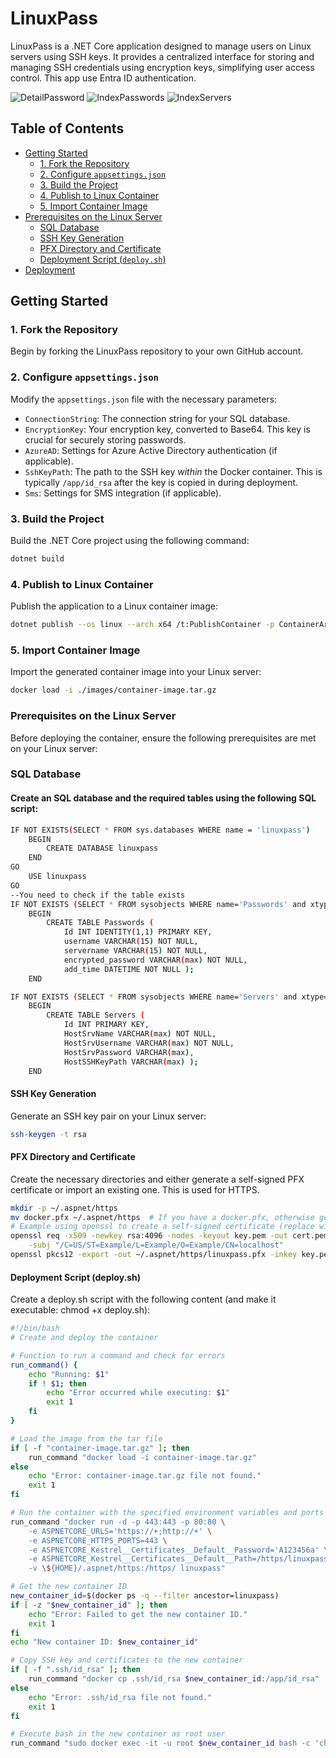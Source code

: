 # LinuxPass

LinuxPass is a .NET Core application designed to manage users on Linux servers using SSH keys. It provides a centralized interface for storing and managing SSH credentials using encryption keys, simplifying user access control.
This app use Entra ID authentication.


![DetailPassword](https://github.com/user-attachments/assets/ea11cfb3-6520-4b11-bf3a-5d6a2ada8b5c)
![IndexPasswords](https://github.com/user-attachments/assets/bfa00021-410d-46c8-80d3-59f3e1f5d3c2)
![IndexServers](https://github.com/user-attachments/assets/1c4261da-bd14-45f1-aec5-c7895db98c17)

## Table of Contents

*   [Getting Started](#getting-started)
    *   [1. Fork the Repository](#1-fork-the-repository)
    *   [2. Configure `appsettings.json`](#2-configure-appsettingsjson)
    *   [3. Build the Project](#3-build-the-project)
    *   [4. Publish to Linux Container](#4-publish-to-linux-container)
    *   [5. Import Container Image](#5-import-container-image)
*   [Prerequisites on the Linux Server](#prerequisites-on-the-linux-server)
    *   [SQL Database](#sql-database)
    *   [SSH Key Generation](#ssh-key-generation)
    *   [PFX Directory and Certificate](#pfx-directory-and-certificate)
    *   [Deployment Script (`deploy.sh`)](#deployment-script-deploysh)
*   [Deployment](#deployment)


## Getting Started

### 1. Fork the Repository

Begin by forking the LinuxPass repository to your own GitHub account.

### 2. Configure `appsettings.json`

Modify the `appsettings.json` file with the necessary parameters:

*   `ConnectionString`: The connection string for your SQL database.
*   `EncryptionKey`: Your encryption key, converted to Base64. This key is crucial for securely storing passwords.
*   `AzureAD`: Settings for Azure Active Directory authentication (if applicable).
*   `SshKeyPath`: The path to the SSH key *within* the Docker container. This is typically `/app/id_rsa` after the key is copied in during deployment.
*   `Sms`: Settings for SMS integration (if applicable).

### 3. Build the Project

Build the .NET Core project using the following command:

```bash
dotnet build
```

### 4. Publish to Linux Container
Publish the application to a Linux container image:
```bash
dotnet publish --os linux --arch x64 /t:PublishContainer -p ContainerArchiveOutputPath=./images/container-image.tar.gz
```

### 5. Import Container Image
Import the generated container image into your Linux server:
```bash
docker load -i ./images/container-image.tar.gz
```
### Prerequisites on the Linux Server
Before deploying the container, ensure the following prerequisites are met on your Linux server:

### SQL Database
#### Create an SQL database and the required tables using the following SQL script:
```bash
IF NOT EXISTS(SELECT * FROM sys.databases WHERE name = 'linuxpass')
    BEGIN
        CREATE DATABASE linuxpass
    END
GO
    USE linuxpass
GO
--You need to check if the table exists
IF NOT EXISTS (SELECT * FROM sysobjects WHERE name='Passwords' and xtype='U')
    BEGIN
        CREATE TABLE Passwords (
            Id INT IDENTITY(1,1) PRIMARY KEY,
            username VARCHAR(15) NOT NULL,
            servername VARCHAR(15) NOT NULL,
            encrypted_password VARCHAR(max) NOT NULL,
            add_time DATETIME NOT NULL );
    END

IF NOT EXISTS (SELECT * FROM sysobjects WHERE name='Servers' and xtype='U')
    BEGIN
        CREATE TABLE Servers (
            Id INT PRIMARY KEY,
            HostSrvName VARCHAR(max) NOT NULL,
            HostSrvUsername VARCHAR(max) NOT NULL,
            HostSrvPassword VARCHAR(max),
            HostSSHKeyPath VARCHAR(max) );
    END
```

#### SSH Key Generation
Generate an SSH key pair on your Linux server:
```bash
ssh-keygen -t rsa
```

#### PFX Directory and Certificate
Create the necessary directories and either generate a self-signed PFX certificate or import an existing one. This is used for HTTPS.

```bash
mkdir -p ~/.aspnet/https
mv docker.pfx ~/.aspnet/https  # If you have a docker.pfx, otherwise generate/import one.
# Example using openssl to create a self-signed certificate (replace with your desired details):
openssl req -x509 -newkey rsa:4096 -nodes -keyout key.pem -out cert.pem -days 365 \
    -subj "/C=US/ST=Example/L=Example/O=Example/CN=localhost"
openssl pkcs12 -export -out ~/.aspnet/https/linuxpass.pfx -inkey key.pem -in cert.pem -passin "A123456a" -passout "A123456a"
```
#### Deployment Script (deploy.sh)
Create a deploy.sh script with the following content (and make it executable: chmod +x deploy.sh):
```bash
#!/bin/bash
# Create and deploy the container

# Function to run a command and check for errors
run_command() {
    echo "Running: $1"
    if ! $1; then
        echo "Error occurred while executing: $1"
        exit 1
    fi
}

# Load the image from the tar file
if [ -f "container-image.tar.gz" ]; then
    run_command "docker load -i container-image.tar.gz"
else
    echo "Error: container-image.tar.gz file not found."
    exit 1
fi

# Run the container with the specified environment variables and ports
run_command "docker run -d -p 443:443 -p 80:80 \
    -e ASPNETCORE_URLS='https://+;http://+' \
    -e ASPNETCORE_HTTPS_PORTS=443 \
    -e ASPNETCORE_Kestrel__Certificates__Default__Password='A123456a' \
    -e ASPNETCORE_Kestrel__Certificates__Default__Path=/https/linuxpass.pfx \
    -v \${HOME}/.aspnet/https:/https/ linuxpass"

# Get the new container ID
new_container_id=$(docker ps -q --filter ancestor=linuxpass)
if [ -z "$new_container_id" ]; then
    echo "Error: Failed to get the new container ID."
    exit 1
fi
echo "New container ID: $new_container_id"

# Copy SSH key and certificates to the new container
if [ -f ".ssh/id_rsa" ]; then
    run_command "docker cp .ssh/id_rsa $new_container_id:/app/id_rsa"
else
    echo "Error: .ssh/id_rsa file not found."
    exit 1
fi

# Execute bash in the new container as root user
run_command "sudo docker exec -it -u root $new_container_id bash -c 'chmod 754 /app/id_rsa && bash  && exit'"
```

